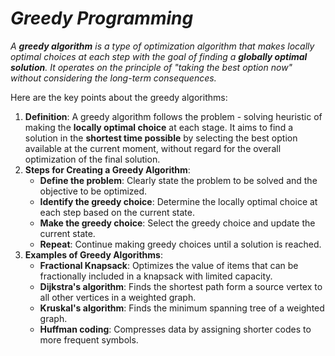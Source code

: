 # _Greedy Programming_

_A **greedy algorithm** is a type of optimization algorithm that makes locally optimal choices at each step with the goal of finding a **globally optimal solution**. It operates  on the principle of "taking the best option now" without considering the long-term consequences._

Here are the key points about the greedy algorithms:
1. **Definition**: A greedy algorithm follows the problem - solving heuristic of making the **locally optimal choice** at each stage. It aims to find a solution in the **shortest time possible** by selecting the best option available at the current moment, without regard for the overall optimization of the final solution.
2. **Steps for Creating a Greedy Algorithm**:
    - **Define the problem**: Clearly state the problem to be solved and the objective to be optimized.
    - **Identify the greedy choice**: Determine the locally optimal choice at each step based on the current state.
    - **Make the greedy choice**: Select the greedy choice and update the current state.
    - **Repeat**: Continue making greedy choices until a solution is reached.
3. **Examples of Greedy Algorithms**:
    - **Fractional Knapsack**: Optimizes the value of items that can be fractionally included in a knapsack with limited capacity.
    - **Dijkstra's algorithm**: Finds the shortest path form a source vertex to all other vertices in a weighted graph.
    - **Kruskal's algorithm**: Finds the minimum spanning tree of a weighted graph.
    - **Huffman coding**: Compresses data by assigning shorter codes to more frequent symbols. 

